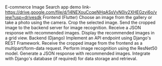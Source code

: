 E-commerce Image Search app
demo link-https://drive.google.com/file/d/14NEXouCcqeNHqASsVvN0iv2XHEGzvi6o/view?usp=drivesdk
Frontend (Flutter)
Choose an image from the gallery or take a photo using the camera.
Crop the selected image.
Send the cropped image to the backend server for image recognition.
Receive a JSON response with recommended images.
Display the recommended images in a grid view.
Backend (Django)
Implement an API endpoint using Django's REST Framework.
Receive the cropped image from the frontend as a multipart/form-data request.
Perform image recognition using the ResNet50 model.
Generate a JSON response with recommended images.
Integrate with Django's database (if required) for data storage and retrieval.
